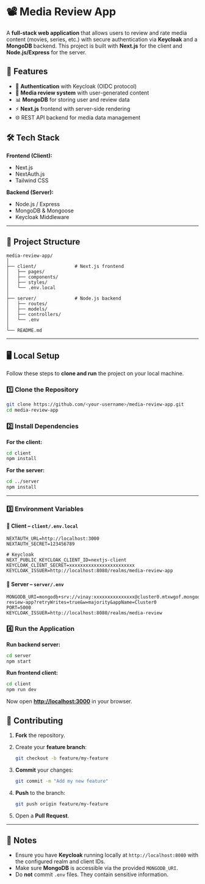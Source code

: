 # 📽 Media Review App

A **full-stack web application** that allows users to review and rate media content (movies, series, etc.) with secure authentication via **Keycloak** and a **MongoDB** backend.
This project is built with **Next.js** for the client and **Node.js/Express** for the server.

## 🚀 Features

* 🔐 **Authentication** with Keycloak (OIDC protocol)
* 📝 **Media review system** with user-generated content
* 📊 **MongoDB** for storing user and review data
* ⚡ **Next.js** frontend with server-side rendering
* 🌐 REST API backend for media data management

## 🛠 Tech Stack

**Frontend (Client):**

* Next.js
* NextAuth.js
* Tailwind CSS

**Backend (Server):**

* Node.js / Express
* MongoDB & Mongoose
* Keycloak Middleware

---

## 📂 Project Structure

```
media-review-app/
│
├── client/              # Next.js frontend
│   ├── pages/
│   ├── components/
│   ├── styles/
│   └── .env.local
│
├── server/              # Node.js backend
│   ├── routes/
│   ├── models/
│   ├── controllers/
│   └── .env
│
└── README.md
```

---

## 🖥️ Local Setup

Follow these steps to **clone and run** the project on your local machine.

### 1️⃣ Clone the Repository

```bash
git clone https://github.com/<your-username>/media-review-app.git
cd media-review-app
```

### 2️⃣ Install Dependencies

**For the client:**

```bash
cd client
npm install
```

**For the server:**

```bash
cd ../server
npm install
```

---

### 3️⃣ Environment Variables

#### 📄 Client – `client/.env.local`

```env
NEXTAUTH_URL=http://localhost:3000
NEXTAUTH_SECRET=123456789

# Keycloak
NEXT_PUBLIC_KEYCLOAK_CLIENT_ID=nextjs-client
KEYCLOAK_CLIENT_SECRET=xxxxxxxxxxxxxxxxxxxxxxxx
KEYCLOAK_ISSUER=http://localhost:8080/realms/media-review-app
```

#### 📄 Server – `server/.env`

```env
MONGODB_URI=mongodb+srv://vinay:xxxxxxxxxxxxxxx@cluster0.mtxwgof.mongodb.net/media-review-app?retryWrites=true&w=majority&appName=Cluster0
PORT=5000
KEYCLOAK_ISSUER=http://localhost:8080/realms/media-review
```


### 4️⃣ Run the Application

**Run backend server:**

```bash
cd server
npm start
```

**Run frontend client:**

```bash
cd client
npm run dev
```

Now open **[http://localhost:3000](http://localhost:3000)** in your browser.

## 🤝 Contributing

1. **Fork** the repository.
2. Create your **feature branch**:

   ```bash
   git checkout -b feature/my-feature
   ```
3. **Commit** your changes:

   ```bash
   git commit -m "Add my new feature"
   ```
4. **Push** to the branch:

   ```bash
   git push origin feature/my-feature
   ```
5. Open a **Pull Request**.
---

## 📌 Notes

* Ensure you have **Keycloak** running locally at `http://localhost:8080` with the configured realm and client IDs.
* Make sure **MongoDB** is accessible via the provided `MONGODB_URI`.
* Do **not** commit `.env` files. They contain sensitive information.
